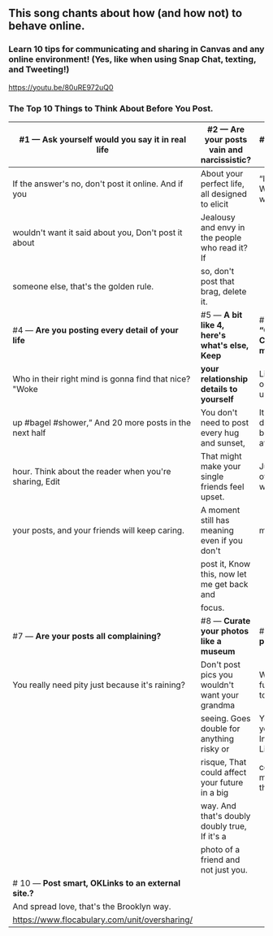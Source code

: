 
## This song chants about how (and how not) to behave online.

### Learn 10 tips for communicating and sharing in Canvas and any online environment! (Yes, like when using Snap Chat, texting, and Tweeting!) 

https://youtu.be/80uRE972uQ0


### The Top 10 Things to Think About Before You Post.


| #1 — **Ask yourself would you say it in real life**     | #2 — **Are your posts vain and narcissistic?**  | #3 — **That's TMI folks**                        |
|---------------------------------------------------------|-------------------------------------------------|--------------------------------------------------|
| If the answer's no, don't post it online. And if you    | About your perfect life, all designed to elicit | “I have a rash!” Well, I didn't want to know.    |
| wouldn't want it said about you, Don't post it about    | Jealousy and envy in the people who read it? If |                                                  |
| someone else, that's the golden rule.                   | so, don't post that brag, delete it.            |                                                  |
| #4 — **Are you posting every detail of your life**      | #5 — **A bit like 4, here's what's else, Keep** | #6 — **the “Cryptic Cliffhanger,” man**          |
| Who in their right mind is gonna find that nice? "Woke  | **your relationship details to yourself**       | Like: “Dude no one understands.”                 |
| up #bagel #shower,” And 20 more posts in the next half  | You don't need to post every hug and sunset,    | It's a little desperate, begging for attention,  |
| hour. Think about the reader when you're sharing, Edit  | That might make your single friends feel upset. | Just be up front off the bat with what you       |
| your posts, and your friends will keep caring.          | A moment still has meaning even if you don't    | mention.                                         |
|                                                         | post it, Know this, now let me get back and     |                                                  |
|                                                         | focus.                                          |                                                  |
| #7 — **Are your posts all complaining?**                | #8 — **Curate your photos like a museum**       | #9 - **Check your privacy settings**             |
| You really need pity just because it's raining?         | Don't post pics you wouldn't want your grandma  | Want creeps or future employers to read it?      |
|                                                         | seeing. Goes double for anything risky or       | You really want your InstaFaceTweets, Like       |
|                                                         | risque, That could affect your future in a big  | concrete — I mean all over the the streets?      |
|                                                         | way. And that's doubly doubly true, If it's a   |                                                  |
|                                                         | photo of a friend and not just you.             |                                                  |
| # 10 — **Post smart, OKLinks to an external site.?**    |                                                 |                                                  |
| And spread love, that's the Brooklyn way.               |                                                 |                                                  |
| https://www.flocabulary.com/unit/oversharing/           |                                                 |                                                  |


 

 

 

 
